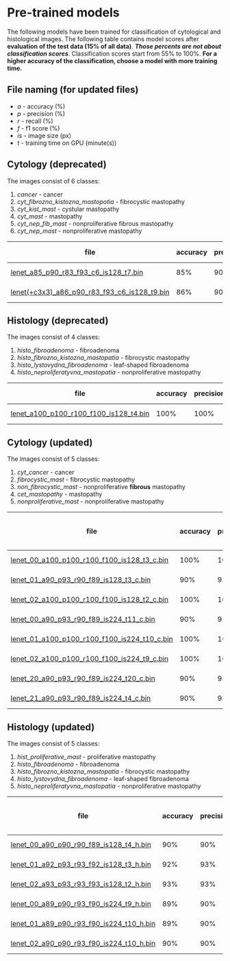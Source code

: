 
# Pre-trained models

The following models have been trained for classification of cytological and histological images. The following table contains model scores after **evaluation of the test data (15% of all data)**. ***Those percents are not about classification scores***. Classification scores start from 55% to 100%. **For a higher accuracy of the classification, choose a model with more training time.**

## File naming (for updated files)

 - *a* - accuracy (%)
 - *p* - precision (%)
 - *r* - recall (%)
 - *f* - f1 score (%)
 - *is* - image size (px)
 - *t* - training time on GPU (minute(s))

## Cytology (deprecated)
The images consist of 6 classes:
1. *cancer* - cancer
2. *cyt_fibrozno_kistozna_mastopotia* - fibrocystic mastopathy
3. *cyt_kist_mast* - cystular mastopathy
4. *cyt_mast* - mastopathy
5. *cyt_nep_fib_mast* - nonproliferative fibrous mastopathy
6. *cyt_nep_mast* - nonproliferative mastopathy


| file| accuracy| precision|recall|f1 score| image size|
| ------------- |---------------| ------|----|---|---|
| [lenet_a85_p90_r83_f93_c6_is128_t7.bin](https://github.com/liashchynskyi/neuronix/blob/master/pre_trained/lenet_a85_p90_r83_f93_c6_is128_t7.bin)      | 85%| 90%|83%|93%|128 px|
| [lenet(+c3x3)_a86_p90_r83_f93_c6_is128_t9.bin](https://github.com/liashchynskyi/neuronix/blob/master/pre_trained/lenet(+c3x3)_a86_p90_r83_f93_c6_is128_t9.bin)      | 86%| 90%|83%|93%|128 px|


## Histology (deprecated)
The images consist of 4 classes:
1. *histo_fibroadenoma* - fibroadenoma
2. *histo_fibrozno_kistozna_mastopatia* - fibrocystic mastopathy
3. *histo_lystovydna_fibroadenoma* - leaf-shaped fibroadenoma
4. *histo_neproliferatyvna_mastopatia* - nonproliferative mastopathy


| file| accuracy| precision|recall|f1 score| image size|
| ------------- |---------------| ------|----|---|---|
| [lenet_a100_p100_r100_f100_is128_t4.bin](https://github.com/liashchynskyi/neuronix/blob/master/pre_trained/lenet_a100_p100_r100_f100_is128_t4.bin)      | 100%| 100%|100%|100%|128 px|



## Cytology (updated)
The images consist of 5 classes:
1. *cyt_cancer* - cancer
2. *fibrocystic_mast* - fibrocystic mastopathy
3. *non_fibrocystic_mast* - nonproliferative **fibrous** mastopathy
4. *cet_mastopathy* - mastopathy
5. *nonproliferative_mast* - nonproliferative mastopathy


| file| accuracy| precision|recall|f1 score| image size|training time on GPU (minutes)|
| ------------- |---------------| ------|----|---|---|---|
| [lenet_00_a100_p100_r100_f100_is128_t3_c.bin](https://github.com/liashchynskyi/neuronix/blob/master/pre_trained/lenet_00_a100_p100_r100_f100_is128_t3_c.bin)      | 100%| 100%|100%|100%|128 px|3|
| [lenet_01_a90_p93_r90_f89_is128_t3_c.bin](https://github.com/liashchynskyi/neuronix/blob/master/pre_trained/lenet_01_a90_p93_r90_f89_is128_t3_c.bin)      | 90%| 93%|90%|89%|128 px|3|
| [lenet_02_a100_p100_r100_f100_is128_t2_c.bin](https://github.com/liashchynskyi/neuronix/blob/master/pre_trained/lenet_02_a100_p100_r100_f100_is128_t2_c.bin)      | 100%| 100%|100%|100%|128 px|2|
| [lenet_00_a90_p93_r90_f89_is224_t11_c.bin](https://github.com/liashchynskyi/neuronix/blob/master/pre_trained/lenet_00_a90_p93_r90_f89_is224_t11_c.bin)      | 90%| 93%|90%|89%|224 px|11|
| [lenet_01_a100_p100_r100_f100_is224_t10_c.bin](https://github.com/liashchynskyi/neuronix/blob/master/pre_trained/lenet_01_a100_p100_r100_f100_is224_t10_c.bin)      | 100%| 100%|100%|100%|224 px|10|
| [lenet_02_a100_p100_r100_f100_is224_t9_c.bin](https://github.com/liashchynskyi/neuronix/blob/master/pre_trained/lenet_02_a100_p100_r100_f100_is224_t9_c.bin)      | 100%| 100%|100%|100%|224 px|9|
| [lenet_20_a90_p93_r90_f89_is224_t20_c.bin](https://github.com/liashchynskyi/neuronix/blob/master/pre_trained/lenet_20_a90_p93_r90_f89_is224_c.bin)      | 90%| 93%|90%|89%|224 px|20|
| [lenet_21_a90_p93_r90_f89_is224_t4_c.bin](https://github.com/liashchynskyi/neuronix/blob/master/pre_trained/lenet_20_a90_p93_r90_f89_is224_c.bin)      | 90%| 93%|90%|89%|224 px|4|

## Histology (updated)
The images consist of 5 classes:
1. *hist_proliferative_mast* - proliferative mastopathy
2. *histo_fibroadenoma* - fibroadenoma
3. *histo_fibrozno_kistozna_mastopatia* - fibrocystic mastopathy
4. *histo_lystovydna_fibroadenoma* - leaf-shaped fibroadenoma
5. *histo_neproliferatyvna_mastopatia* - nonproliferative mastopathy


| file| accuracy| precision|recall|f1 score| image size|training time on GPU (minutes)|
| ------------- |---------------| ------|----|---|---|---|
| [lenet_00_a90_p90_r90_f89_is128_t4_h.bin](https://github.com/liashchynskyi/neuronix/blob/master/pre_trained/lenet_00_a90_p90_r90_f89_is128_t4_h.bin)      | 90%| 90%|90%|89%|128 px|4|
| [lenet_01_a92_p93_r93_f92_is128_t3_h.bin](https://github.com/liashchynskyi/neuronix/blob/master/pre_trained/lenet_01_a92_p93_r93_f92_is128_t3_h.bin)      | 92%| 93%|93%|92%|128 px|3|
| [lenet_02_a93_p93_r93_f93_is128_t2_h.bin](https://github.com/liashchynskyi/neuronix/blob/master/pre_trained/lenet_02_a93_p93_r93_f93_is128_t2_h.bin)      | 93%| 93%|93%|93%|128 px|2|
| [lenet_00_a89_p90_r93_f90_is224_t9_h.bin](https://github.com/liashchynskyi/neuronix/blob/master/pre_trained/lenet_00_a89_p90_r93_f90_is224_t9_h.bin)      | 89%| 90%|93%|90%|224 px|9|
| [lenet_01_a89_p90_r93_f90_is224_t10_h.bin](https://github.com/liashchynskyi/neuronix/blob/master/pre_trained/lenet_01_a89_p90_r93_f90_is224_t10_h.bin)      | 89%| 90%|93%|90%|224 px|10|
| [lenet_02_a90_p90_r93_f90_is224_t10_h.bin](https://github.com/liashchynskyi/neuronix/blob/master/pre_trained/lenet_02_a90_p90_r93_f90_is224_t10_h.bin)      | 90%| 90%|93%|90%|224 px|10|

